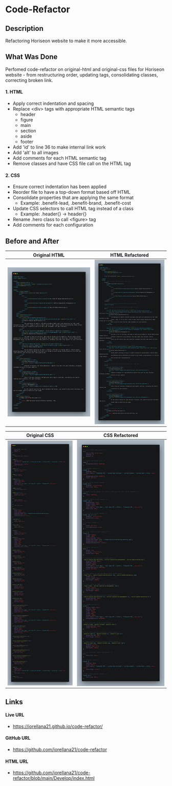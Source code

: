 # Code-Refactor

## Description
Refactoring Horiseon website to make it more accessible.
## What Was Done
Perfomed code-refactor on original-html and original-css files for Horiseon website - from restructuring order, updating tags, consolidating classes, correcting broken link.

#### 1. HTML
* Apply correct indentation and spacing
* Replace &lt;div&gt; tags with appropriate HTML semantic tags
    * header
    * figure
    * main
    * section
    * aside
    * footer
* Add 'id' to line 36 to make internal link work
* Add 'alt' to all images
* Add comments for each HTML semantic tag
* Remove classes and have CSS file call on the HTML tag

#### 2. CSS
* Ensure correct indentation has been applied
* Reorder file to have a top-down format based off HTML
* Consolidate properties that are applying the same format
    * Example: .benefit-lead, .benefit-brand, .benefit-cost
* Update CSS selectors to call HTML tag instead of a class 
    * Example: .header{} -> header{}
* Rename .hero class to call &lt;figure&gt; tag
* Add comments for each configuration

## Before and After
Original HTML              |      HTML Refactored
:-------------------------:|:-------------------------:
![alt text](https://raw.githubusercontent.com/iorellana21/code-refactor/main/Develop/assets/images/original-html.png "OG HTML")  |  ![alt text](https://raw.githubusercontent.com/iorellana21/code-refactor/main/Develop/assets/images/html-refactored.png "Refactored HTML")


Original CSS               |      CSS Refactored
:-------------------------:|:-------------------------:
![alt text](https://raw.githubusercontent.com/iorellana21/code-refactor/main/Develop/assets/images/original-css.png "OG CSS")  |  ![alt text](https://raw.githubusercontent.com/iorellana21/code-refactor/main/Develop/assets/images/css-refactored.png "CSS Refactored")

## Links
#### Live URL
* https://iorellana21.github.io/code-refactor/
#### GitHub URL
* https://github.com/iorellana21/code-refactor

#### HTML URL
* https://github.com/iorellana21/code-refactor/blob/main/Develop/index.html
